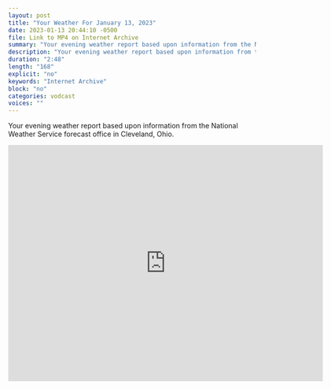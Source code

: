 ```yaml
---
layout: post
title: "Your Weather For January 13, 2023"
date: 2023-01-13 20:44:10 -0500
file: Link to MP4 on Internet Archive
summary: "Your evening weather report based upon information from the National Weather Service forecast office in Cleveland, Ohio."
description: "Your evening weather report based upon information from the National Weather Service forecast office in Cleveland, Ohio."
duration: "2:48"
length: "168"
explicit: "no" 
keywords: "Internet Archive"
block: "no" 
categories: vodcast
voices: ""
---
```


Your evening weather report based upon information from the National Weather Service forecast office in Cleveland, Ohio.

<iframe src="https://archive.org/embed/ashtabula-weather-20230113" width="640" height="480" frameborder="0" webkitallowfullscreen="true" mozallowfullscreen="true" allowfullscreen></iframe>
